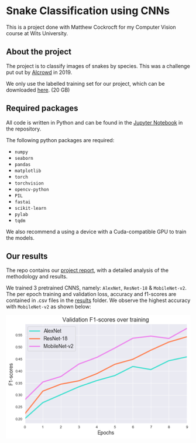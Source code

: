 # Snake Classification using CNNs
This is a project done with Matthew Cockrocft for my Computer Vision course at Wits University.

## About the project
The project is to classify images of snakes by species. This was a challenge put out by [AIcrowd](https://www.aicrowd.com/challenges/snake-species-identification-challenge) in 2019. 

We only use the labelled training set for our project, which can be downloaded [here](https://s3.eu-central-1.amazonaws.com/aicrowd-static/datasets/snake-species-identification-challenge/train.tar.gz). (20 GB)

## Required packages
All code is written in Python and can be found in the [Jupyter Notebook](https://github.com/nishai/snake-classification-with-CNNs/blob/master/Snake%20Identification.ipynb) in the repository.

The following python packages are required:

* `numpy`
* `seaborn`
* `pandas`
* `matplotlib`
* `torch`
* `torchvision`
* `opencv-python`
* `PIL`
* `fastai`
* `scikit-learn`
* `pylab`
* `tqdm`


We also recommend a using a device with a Cuda-compatible GPU to train the models.

## Our results
The repo contains our [project report](https://github.com/nishai/snake-classification-with-CNNs/blob/master/CV%20Project%202.pdf), with a detailed analysis of the methodology and results.

We trained 3 pretrained CNNS, namely: `AlexNet`,  `ResNet-18` & `MobileNet-v2`. The per epoch training and validation loss, accuracy and f1-scores are contained in .csv files in the [results](https://github.com/nishai/snake-classification-with-CNNs/tree/master/results) folder. 
We observe the highest accuracy with `MobileNet-v2` as shown below:

![Validation F1-scores](https://github.com/nishai/snake-classification-with-CNNs/blob/master/graphs/val-f1.png)
